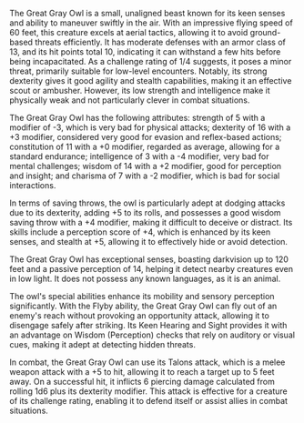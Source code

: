 The Great Gray Owl is a small, unaligned beast known for its keen senses and ability to maneuver swiftly in the air. With an impressive flying speed of 60 feet, this creature excels at aerial tactics, allowing it to avoid ground-based threats efficiently. It has moderate defenses with an armor class of 13, and its hit points total 10, indicating it can withstand a few hits before being incapacitated. As a challenge rating of 1/4 suggests, it poses a minor threat, primarily suitable for low-level encounters. Notably, its strong dexterity gives it good agility and stealth capabilities, making it an effective scout or ambusher. However, its low strength and intelligence make it physically weak and not particularly clever in combat situations.

The Great Gray Owl has the following attributes: strength of 5 with a modifier of -3, which is very bad for physical attacks; dexterity of 16 with a +3 modifier, considered very good for evasion and reflex-based actions; constitution of 11 with a +0 modifier, regarded as average, allowing for a standard endurance; intelligence of 3 with a -4 modifier, very bad for mental challenges; wisdom of 14 with a +2 modifier, good for perception and insight; and charisma of 7 with a -2 modifier, which is bad for social interactions.

In terms of saving throws, the owl is particularly adept at dodging attacks due to its dexterity, adding +5 to its rolls, and possesses a good wisdom saving throw with a +4 modifier, making it difficult to deceive or distract. Its skills include a perception score of +4, which is enhanced by its keen senses, and stealth at +5, allowing it to effectively hide or avoid detection.

The Great Gray Owl has exceptional senses, boasting darkvision up to 120 feet and a passive perception of 14, helping it detect nearby creatures even in low light. It does not possess any known languages, as it is an animal.

The owl's special abilities enhance its mobility and sensory perception significantly. With the Flyby ability, the Great Gray Owl can fly out of an enemy's reach without provoking an opportunity attack, allowing it to disengage safely after striking. Its Keen Hearing and Sight provides it with an advantage on Wisdom (Perception) checks that rely on auditory or visual cues, making it adept at detecting hidden threats.

In combat, the Great Gray Owl can use its Talons attack, which is a melee weapon attack with a +5 to hit, allowing it to reach a target up to 5 feet away. On a successful hit, it inflicts 6 piercing damage calculated from rolling 1d6 plus its dexterity modifier. This attack is effective for a creature of its challenge rating, enabling it to defend itself or assist allies in combat situations.